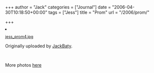 +++
author = "Jack"
categories = ["Journal"]
date = "2006-04-30T10:18:50+00:00"
tags = ["Jess"]
title = "Prom"
url = "/2006/prom/"

+++

[<img src="https://static.flickr.com/46/137498572_dd93e328f9_m.jpg" alt="" style="border: solid 2px #000000;" />][1] </p> 

<span style="font-size: 0.9em; margin-top: 0px;"><a href="https://www.flickr.com/photos/jbaty/137498572/">jess_prom4.jpg</a></p> 

<p>
  Originally uploaded by <a href="https://www.flickr.com/people/jbaty/">JackBaty</a>.
</p>

<p>
  </span>
</p>

<p>
  <br clear="all" />
</p>

<p>
  More photos <a href="https://jbaty.smugmug.com/gallery/1428506">here</a>
</p>

 [1]: https://www.flickr.com/photos/jbaty/137498572/ "photo sharing"
